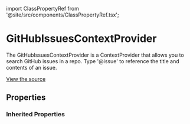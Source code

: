 import ClassPropertyRef from '@site/src/components/ClassPropertyRef.tsx';

# GitHubIssuesContextProvider

The GitHubIssuesContextProvider is a ContextProvider that allows you to search GitHub issues in a repo. Type '@issue' to reference the title and contents of an issue.

[View the source](https://github.com/continuedev/continue/blob/main/server/continuedev/libs/llm/plugins/context_providers/github.py)

## Properties

<ClassPropertyRef name='repo_name' details='{&quot;title&quot;: &quot;Repo Name&quot;, &quot;description&quot;: &quot;The name of the GitHub repo from which to pull issues&quot;, &quot;type&quot;: &quot;string&quot;}' required={true} default=""/>
<ClassPropertyRef name='auth_token' details='{&quot;title&quot;: &quot;Auth Token&quot;, &quot;description&quot;: &quot;The GitHub auth token to use to authenticate with the GitHub API&quot;, &quot;type&quot;: &quot;string&quot;}' required={true} default=""/>


### Inherited Properties

<ClassPropertyRef name='title' details='{&quot;title&quot;: &quot;Title&quot;, &quot;default&quot;: &quot;issues&quot;, &quot;type&quot;: &quot;string&quot;}' required={false} default="issues"/>
<ClassPropertyRef name='ide' details='{&quot;title&quot;: &quot;Ide&quot;}' required={false} default=""/>
<ClassPropertyRef name='display_title' details='{&quot;title&quot;: &quot;Display Title&quot;, &quot;default&quot;: &quot;GitHub Issues&quot;, &quot;type&quot;: &quot;string&quot;}' required={false} default="GitHub Issues"/>
<ClassPropertyRef name='description' details='{&quot;title&quot;: &quot;Description&quot;, &quot;default&quot;: &quot;Reference GitHub issues&quot;, &quot;type&quot;: &quot;string&quot;}' required={false} default="Reference GitHub issues"/>
<ClassPropertyRef name='dynamic' details='{&quot;title&quot;: &quot;Dynamic&quot;, &quot;default&quot;: false, &quot;type&quot;: &quot;boolean&quot;}' required={false} default="False"/>
<ClassPropertyRef name='requires_query' details='{&quot;title&quot;: &quot;Requires Query&quot;, &quot;description&quot;: &quot;Indicates whether the ContextProvider requires a query. For example, the SearchContextProvider requires you to type &#x27;@search &lt;STRING_TO_SEARCH&gt;&#x27;. This will change the behavior of the UI so that it can indicate the expectation for a query.&quot;, &quot;default&quot;: false, &quot;type&quot;: &quot;boolean&quot;}' required={false} default="False"/>
